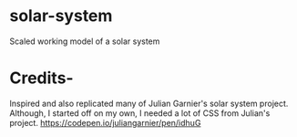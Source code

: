 # solar-system
Scaled working model of a solar system

# Credits-
Inspired and also replicated many of Julian Garnier's solar system project. Although, I started off on my own, I needed a lot of CSS from Julian's project.
https://codepen.io/juliangarnier/pen/idhuG
